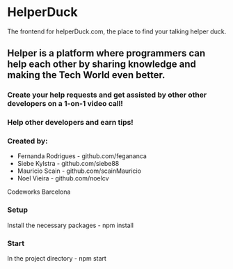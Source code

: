 # HelperDuck 

The frontend for helperDuck.com, the place to find your talking helper duck.

## Helper is a platform where programmers can help each other by sharing knowledge and making the Tech World even better.
### Create your help requests and get assisted by other other developers on a 1-on-1 video call!
### Help other developers and earn tips!

### Created by:

- Fernanda Rodrigues - github.com/fegananca
- Siebe Kylstra - github.com/siebe88
- Mauricio Scain - github.com/scainMauricio
- Noel Vieira - github.com/noelcv

Codeworks Barcelona 

### Setup
Install the necessary packages - npm install


### Start

In the project directory -   npm start

